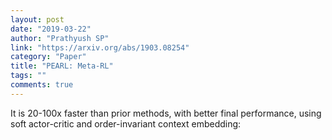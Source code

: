 ```yaml
---
layout: post
date: "2019-03-22"
author: "Prathyush SP"
link: "https://arxiv.org/abs/1903.08254"
category: "Paper"
title: "PEARL: Meta-RL"
tags: ""
comments: true
---
```

It is 20-100x faster than prior methods, with better final performance, using soft actor-critic and order-invariant context embedding: 